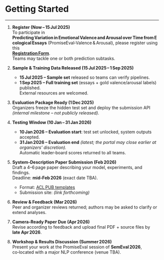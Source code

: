 # Getting Started
---
1. **Register (Now – 15 Jul 2025)**  
   To participate in **Predicting Variation in Emotional Valence and Arousal over Time from Ecological Essays** (PromiseEval‑Valence & Arousal), please register using this   
   **[Registration Form](#)**.  
   Teams may tackle one or both prediction subtasks.

2. **Sample & Training Data Released (15 Jul 2025 – 1 Sep 2025)**  
   * **15 Jul 2025 – Sample set** released so teams can verify pipelines.  
   * **1 Sep 2025 – Full training set** (essays + gold valence/arousal labels) published.  
     External resources are welcomed.

3. **Evaluation Package Ready (1 Dec 2025)**  
   Organizers freeze the hidden test set and deploy the submission API  
   *(internal milestone – not publicly released).*

4. **Testing Window (10 Jan – 31 Jan 2026)**  
   * **10 Jan 2026 – Evaluation start**: test set unlocked, system outputs accepted.  
   * **31 Jan 2026 – Evaluation end** *(latest; the portal may close earlier at organizers’ discretion).*  
   Automatic leader‑board scores returned to all teams.

5. **System‑Description Paper Submission (Feb 2026)**  
   Draft a 4–6 page paper describing your model, experiments, and findings.  
   Deadline: **mid‑Feb 2026** (exact date TBA).  
   - Format: [ACL PUB templates](https://acl-org.github.io/ACLPUB/formatting.html)  
   - Submission site: *(link forthcoming)*

6. **Review & Feedback (Mar 2026)**  
   Peer and organizer reviews returned; authors may be asked to clarify or extend analyses.

7. **Camera‑Ready Paper Due (Apr 2026)**  
   Revise according to feedback and upload final PDF + source files by **late Apr 2026**.

8. **Workshop & Results Discussion (Summer 2026)**  
   Present your work at the PromiseEval session of **SemEval 2026**,  
   co‑located with a major NLP conference (venue TBA).